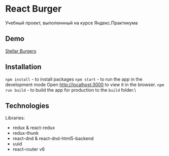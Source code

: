# React Burger

Учебный проект, выполеннный на курсе Яндекс.Практикума

## Demo
[Stellar Burgers](https://dorkemk.github.io/react-burger)

## Installation

`npm install` - to install packages
`npm start` - to run the app in the development mode
Open [http://localhost:3000](http://localhost:3000) to view it in the browser.
`npm run build` - to build the app for production to the `build` folder.\

## Technologies
Libraries:
- redux & react-redux
- redux-thunk
- react-dnd & react-dnd-html5-backend
- uuid
- react-router v6
